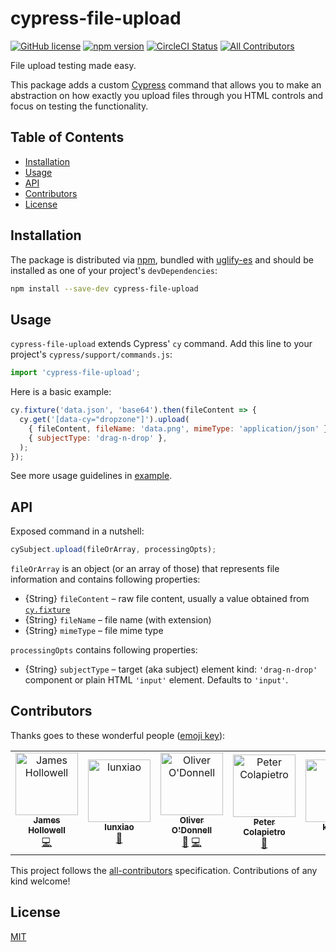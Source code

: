 # cypress-file-upload

[![GitHub license](https://img.shields.io/badge/license-MIT-blue.svg)](https://github.com/abramenal/cypress-file-upload/blob/master/LICENSE) [![npm version](https://img.shields.io/npm/v/cypress-file-upload.svg?style=flat&color=important)](https://www.npmjs.com/package/cypress-file-upload) [![CircleCI Status](https://circleci.com/gh/abramenal/cypress-file-upload.svg?style=shield)](https://circleci.com/gh/abramenal/cypress-file-upload) [![All Contributors](https://img.shields.io/badge/all_contributors-7-yellow.svg)](#contributors)

File upload testing made easy.

This package adds a custom [Cypress][cypress] command that allows you to make an abstraction on how exactly you upload files through you HTML controls and focus on testing the functionality.

## Table of Contents

- [Installation](#installation)
- [Usage](#usage)
- [API](#api)
- [Contributors](#contributors)
- [License](#license)

## Installation

The package is distributed via [npm][npm], bundled with [uglify-es][uglify-es] and should be installed as one of your project's `devDependencies`:

```bash
npm install --save-dev cypress-file-upload
```

## Usage

`cypress-file-upload` extends Cypress' `cy` command.
Add this line to your project's `cypress/support/commands.js`:

```javascript
import 'cypress-file-upload';
```

Here is a basic example:

```javascript
cy.fixture('data.json', 'base64').then(fileContent => {
  cy.get('[data-cy="dropzone"]').upload(
    { fileContent, fileName: 'data.png', mimeType: 'application/json' },
    { subjectType: 'drag-n-drop' },
  );
});
```

See more usage guidelines in [example](./example).

## API

Exposed command in a nutshell:

```javascript
cySubject.upload(fileOrArray, processingOpts);
```

`fileOrArray` is an object (or an array of those) that represents file information and contains following properties:

- {String} `fileContent` – raw file content, usually a value obtained from [`cy.fixture`][cy.fixture]
- {String} `fileName` – file name (with extension)
- {String} `mimeType` – file mime type

`processingOpts` contains following properties:

- {String} `subjectType` – target (aka subject) element kind: `'drag-n-drop'` component or plain HTML `'input'` element. Defaults to `'input'`.

## Contributors

Thanks goes to these wonderful people ([emoji key](https://github.com/all-contributors/all-contributors#emoji-key)):

<!-- ALL-CONTRIBUTORS-LIST:START - Do not remove or modify this section -->
<!-- prettier-ignore -->
<table><tr><td align="center"><a href="https://github.com/allout58"><img src="https://avatars0.githubusercontent.com/u/2939703?v=4" width="100px;" alt="James Hollowell"/><br /><sub><b>James Hollowell</b></sub></a><br /><a href="https://github.com/abramenal/cypress-file-upload/commits?author=allout58" title="Code">💻</a></td><td align="center"><a href="https://github.com/lunxiao"><img src="https://avatars1.githubusercontent.com/u/17435809?v=4" width="100px;" alt="lunxiao"/><br /><sub><b>lunxiao</b></sub></a><br /><a href="https://github.com/abramenal/cypress-file-upload/issues?q=author%3Alunxiao" title="Bug reports">🐛</a></td><td align="center"><a href="http://www.ollie-odonnell.com"><img src="https://avatars2.githubusercontent.com/u/5886107?v=4" width="100px;" alt="Oliver O'Donnell"/><br /><sub><b>Oliver O'Donnell</b></sub></a><br /><a href="https://github.com/abramenal/cypress-file-upload/issues?q=author%3Aoliverodaa" title="Bug reports">🐛</a> <a href="https://github.com/abramenal/cypress-file-upload/commits?author=oliverodaa" title="Code">💻</a></td><td align="center"><a href="https://github.com/virtuoushub"><img src="https://avatars0.githubusercontent.com/u/4303638?v=4" width="100px;" alt="Peter Colapietro"/><br /><sub><b>Peter Colapietro</b></sub></a><br /><a href="https://github.com/abramenal/cypress-file-upload/commits?author=virtuoushub" title="Documentation">📖</a></td><td align="center"><a href="https://github.com/km333"><img src="https://avatars1.githubusercontent.com/u/37389351?v=4" width="100px;" alt="km333"/><br /><sub><b>km333</b></sub></a><br /><a href="https://github.com/abramenal/cypress-file-upload/issues?q=author%3Akm333" title="Bug reports">🐛</a></td><td align="center"><a href="http://pages.cs.wisc.edu/~mui/"><img src="https://avatars2.githubusercontent.com/u/17896701?v=4" width="100px;" alt="Kevin Mui"/><br /><sub><b>Kevin Mui</b></sub></a><br /><a href="https://github.com/abramenal/cypress-file-upload/commits?author=kmui2" title="Code">💻</a> <a href="#ideas-kmui2" title="Ideas, Planning, & Feedback">🤔</a></td><td align="center"><a href="http://www.benwurth.com/"><img src="https://avatars0.githubusercontent.com/u/2358786?v=4" width="100px;" alt="Ben Wurth"/><br /><sub><b>Ben Wurth</b></sub></a><br /><a href="https://github.com/abramenal/cypress-file-upload/issues?q=author%3Abenwurth" title="Bug reports">🐛</a> <a href="https://github.com/abramenal/cypress-file-upload/commits?author=benwurth" title="Code">💻</a></td></tr></table>

<!-- ALL-CONTRIBUTORS-LIST:END -->

This project follows the [all-contributors](https://github.com/all-contributors/all-contributors) specification. Contributions of any kind welcome!

## License

[MIT][mit]

[cypress]: https://cypress.io/
[cy.fixture]: https://docs.cypress.io/api/commands/fixture.html
[npm]: https://www.npmjs.com/
[uglify-es]: https://www.npmjs.com/package/uglify-es/
[mit]: https://opensource.org/licenses/MIT
